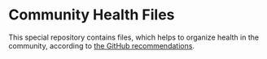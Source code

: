 # Community Health Files

This special repository contains files, which helps to organize health in the community, according to [the GitHub recommendations](https://docs.github.com/en/communities/setting-up-your-project-for-healthy-contributions/creating-a-default-community-health-file).
